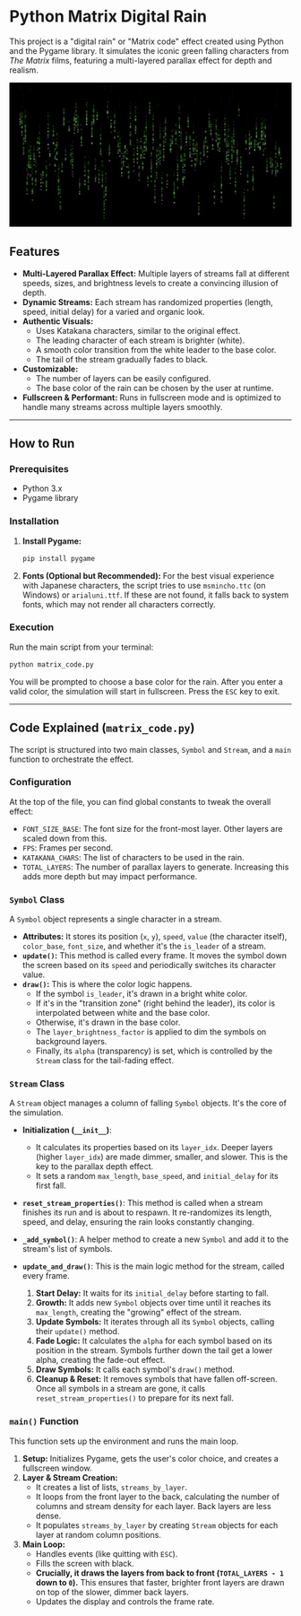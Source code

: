 # Python Matrix Digital Rain

This project is a "digital rain" or "Matrix code" effect created using Python and the Pygame library. It simulates the iconic green falling characters from *The Matrix* films, featuring a multi-layered parallax effect for depth and realism.

 <!--- A placeholder GIF showing the effect --->

![Project Output](https://raw.githubusercontent.com/farhansabbir/py-matrix-waterdrops/main/screenshot.png)


## Features

*   **Multi-Layered Parallax Effect:** Multiple layers of streams fall at different speeds, sizes, and brightness levels to create a convincing illusion of depth.
*   **Dynamic Streams:** Each stream has randomized properties (length, speed, initial delay) for a varied and organic look.
*   **Authentic Visuals:**
    *   Uses Katakana characters, similar to the original effect.
    *   The leading character of each stream is brighter (white).
    *   A smooth color transition from the white leader to the base color.
    *   The tail of the stream gradually fades to black.
*   **Customizable:**
    *   The number of layers can be easily configured.
    *   The base color of the rain can be chosen by the user at runtime.
*   **Fullscreen & Performant:** Runs in fullscreen mode and is optimized to handle many streams across multiple layers smoothly.

---

## How to Run

### Prerequisites

*   Python 3.x
*   Pygame library

### Installation

1.  **Install Pygame:**
    ```bash
    pip install pygame
    ```

2.  **Fonts (Optional but Recommended):**
    For the best visual experience with Japanese characters, the script tries to use `msmincho.ttc` (on Windows) or `arialuni.ttf`. If these are not found, it falls back to system fonts, which may not render all characters correctly.

### Execution

Run the main script from your terminal:

```bash
python matrix_code.py
```

You will be prompted to choose a base color for the rain. After you enter a valid color, the simulation will start in fullscreen. Press the `ESC` key to exit.

---

## Code Explained (`matrix_code.py`)

The script is structured into two main classes, `Symbol` and `Stream`, and a `main` function to orchestrate the effect.

### Configuration

At the top of the file, you can find global constants to tweak the overall effect:

*   `FONT_SIZE_BASE`: The font size for the front-most layer. Other layers are scaled down from this.
*   `FPS`: Frames per second.
*   `KATAKANA_CHARS`: The list of characters to be used in the rain.
*   `TOTAL_LAYERS`: The number of parallax layers to generate. Increasing this adds more depth but may impact performance.

### `Symbol` Class

A `Symbol` object represents a single character in a stream.

*   **Attributes:** It stores its position (`x`, `y`), `speed`, `value` (the character itself), `color_base`, `font_size`, and whether it's the `is_leader` of a stream.
*   **`update()`:** This method is called every frame. It moves the symbol down the screen based on its `speed` and periodically switches its character value.
*   **`draw()`:** This is where the color logic happens.
    *   If the symbol `is_leader`, it's drawn in a bright white color.
    *   If it's in the "transition zone" (right behind the leader), its color is interpolated between white and the base color.
    *   Otherwise, it's drawn in the base color.
    *   The `layer_brightness_factor` is applied to dim the symbols on background layers.
    *   Finally, its `alpha` (transparency) is set, which is controlled by the `Stream` class for the tail-fading effect.

### `Stream` Class

A `Stream` object manages a column of falling `Symbol` objects. It's the core of the simulation.

*   **Initialization (`__init__`)**:
    *   It calculates its properties based on its `layer_idx`. Deeper layers (higher `layer_idx`) are made dimmer, smaller, and slower. This is the key to the parallax depth effect.
    *   It sets a random `max_length`, `base_speed`, and `initial_delay` for its first fall.

*   **`reset_stream_properties()`**: This method is called when a stream finishes its run and is about to respawn. It re-randomizes its length, speed, and delay, ensuring the rain looks constantly changing.

*   **`_add_symbol()`**: A helper method to create a new `Symbol` and add it to the stream's list of symbols.

*   **`update_and_draw()`**: This is the main logic method for the stream, called every frame.
    1.  **Start Delay:** It waits for its `initial_delay` before starting to fall.
    2.  **Growth:** It adds new `Symbol` objects over time until it reaches its `max_length`, creating the "growing" effect of the stream.
    3.  **Update Symbols:** It iterates through all its `Symbol` objects, calling their `update()` method.
    4.  **Fade Logic:** It calculates the `alpha` for each symbol based on its position in the stream. Symbols further down the tail get a lower alpha, creating the fade-out effect.
    5.  **Draw Symbols:** It calls each symbol's `draw()` method.
    6.  **Cleanup & Reset:** It removes symbols that have fallen off-screen. Once all symbols in a stream are gone, it calls `reset_stream_properties()` to prepare for its next fall.

### `main()` Function

This function sets up the environment and runs the main loop.

1.  **Setup:** Initializes Pygame, gets the user's color choice, and creates a fullscreen window.
2.  **Layer & Stream Creation:**
    *   It creates a list of lists, `streams_by_layer`.
    *   It loops from the front layer to the back, calculating the number of columns and stream density for each layer. Back layers are less dense.
    *   It populates `streams_by_layer` by creating `Stream` objects for each layer at random column positions.
3.  **Main Loop:**
    *   Handles events (like quitting with `ESC`).
    *   Fills the screen with black.
    *   **Crucially, it draws the layers from back to front (`TOTAL_LAYERS - 1` down to `0`).** This ensures that faster, brighter front layers are drawn on top of the slower, dimmer back layers.
    *   Updates the display and controls the frame rate.